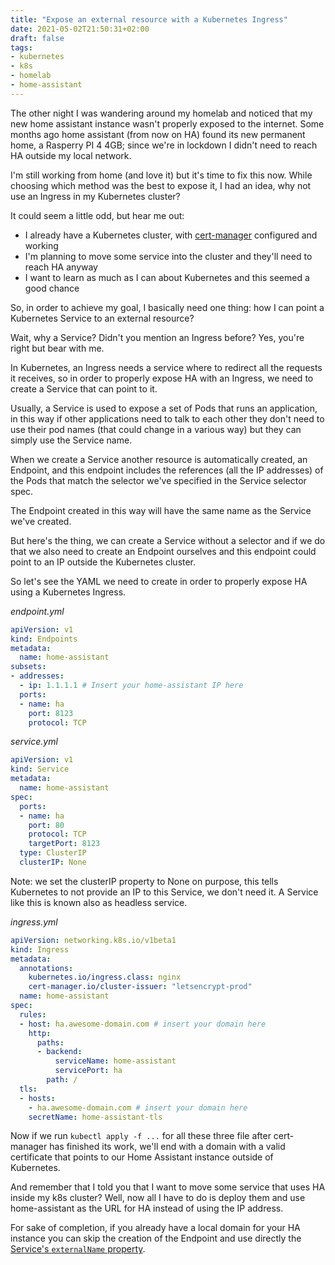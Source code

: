 ```yaml
---
title: "Expose an external resource with a Kubernetes Ingress"
date: 2021-05-02T21:50:31+02:00
draft: false
tags:
- kubernetes
- k8s
- homelab
- home-assistant 
---
```


The other night I was wandering around my homelab and noticed that my new home assistant instance wasn't properly exposed to the internet. Some months ago home assistant (from now on HA) found its new permanent home, a Rasperry PI 4 4GB; since we're in lockdown I didn't need to reach HA outside my local network.

I'm still working from home (and love it) but it's time to fix this now. While choosing which method was the best to expose it, I had an idea, why not use an Ingress in my Kubernetes cluster?

It could seem a little odd, but hear me out:

- I already have a Kubernetes cluster, with [cert-manager](https://cert-manager.io/docs/) configured and working
- I'm planning to move some service into the cluster and they'll need to reach HA anyway
- I want to learn as much as I can about Kubernetes and this seemed a good chance

So, in order to achieve my goal, I basically need one thing: how I can point a Kubernetes Service to an external resource?

Wait, why a Service? Didn't you mention an Ingress before? Yes, you're right but bear with me.

In Kubernetes, an Ingress needs a service where to redirect all the requests it receives, so in order to properly expose HA with an Ingress, we need to create a Service that can point to it.

Usually, a Service is used to expose a set of Pods that runs an application, in this way if other applications need to talk to each other they don't need to use their pod names (that could change in a various way) but they can simply use the Service name.

When we create a Service another resource is automatically created, an Endpoint, and this endpoint includes the references (all the IP addresses) of the Pods that match the selector we've specified in the Service selector spec.

The Endpoint created in this way will have the same name as the Service we've created.

But here's the thing, we can create a Service without a selector and if we do that we also need to create an Endpoint ourselves and this endpoint could point to an IP outside the Kubernetes cluster.

So let's see the YAML we need to create in order to properly expose HA using a Kubernetes Ingress.

_endpoint.yml_

```yaml
apiVersion: v1
kind: Endpoints
metadata:
  name: home-assistant
subsets:
- addresses:
  - ip: 1.1.1.1 # Insert your home-assistant IP here
  ports:
  - name: ha
    port: 8123
    protocol: TCP
```

_service.yml_

```yaml
apiVersion: v1
kind: Service
metadata:
  name: home-assistant
spec:
  ports:
  - name: ha
    port: 80
    protocol: TCP
    targetPort: 8123
  type: ClusterIP
  clusterIP: None
```

Note: we set the clusterIP property to None on purpose, this tells Kubernetes to not provide an IP to this Service, we don't need it. A Service like this is known also as headless service.

_ingress.yml_

```yaml
apiVersion: networking.k8s.io/v1beta1
kind: Ingress
metadata:
  annotations:
    kubernetes.io/ingress.class: nginx
    cert-manager.io/cluster-issuer: "letsencrypt-prod"
  name: home-assistant
spec:
  rules:
  - host: ha.awesome-domain.com # insert your domain here
    http:
      paths:
      - backend:
          serviceName: home-assistant
          servicePort: ha
        path: /
  tls:
  - hosts:
    - ha.awesome-domain.com # insert your domain here
    secretName: home-assistant-tls
```

Now if we run `kubectl apply -f ...` for all these three file after cert-manager has finished its work, we'll end with a domain with a valid certificate that points to our Home Assistant instance outside of Kubernetes.

And remember that I told you that I want to move some service that uses HA inside my k8s cluster? Well, now all I have to do is deploy them and use home-assistant as the URL for HA instead of using the IP address.

For sake of completion, if you already have a local domain for your HA instance you can skip the creation of the Endpoint and use directly the [Service's `externalName` property](https://kubernetes.io/docs/concepts/services-networking/service/#externalname). 